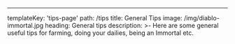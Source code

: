 ---
templateKey: 'tips-page'
path: /tips
title: General Tips
image: /img/diablo-immortal.jpg
heading: General tips
description: >-
  Here are some general useful tips for farming, doing your dailies, being an Immortal etc.
